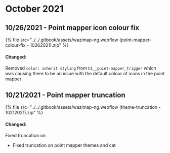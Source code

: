 # October 2021

## 10/26/2021 - Point mapper icon colour fix

{% file src="../../.gitbook/assets/wazimap-ng.webflow (point-mapper-colour-fix - 10262021).zip" %}

#### Changed:

Removed `color: inherit styling` from `h1__point-mapper_trigger` which was causing there to be an issue with the default colour of icons in the point mapper

## 10/21/2021 - Point mapper truncation

{% file src="../../.gitbook/assets/wazimap-ng.webflow (theme-truncation - 10212021).zip" %}

#### Changed:

Fixed truncation on&#x20;

* Fixed truncation on point mapper themes and cat
